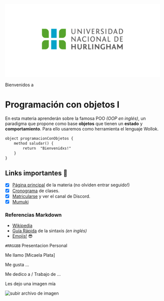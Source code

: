 ![Logo UNAHUR](./assets/UNAHUR.png)

Bienvenidos a
# Programación con objetos I

En esta materia aprenderán sobre la famosa POO _(OOP en inglés)_, un paradigma que propone como base **objetos** que tienen un **estado** y **comportamiento**.
Para ello usaremos como herramienta el lenguaje Wollok.

```wollok
object programacionConObjetos { 
    method saludar() { 
        return  "Bienvenidxs!" 
    }
}
```

## Links importantes :monocle_face:
- [x] [Página principal](https://obj1-unahur.github.io/) de la materia (no olviden entrar seguido!) 
- [x] [Cronograma](https://docs.google.com/spreadsheets/d/1Ik6coqFm2lr2m6EFBGo3Ul4Bi4RPhrrtMQLbK3WcbIQ/edit?usp=sharing) de clases.
- [x] [Matricularse](https://discord.gg/tqyHtPt) y ver el canal de Discord.
- [x] [Mumuki](https://mumuki.io/unahur-obj1)

### Referencias Markdown 
* [Wikipedia](https://es.wikipedia.org/wiki/Markdown)
* [Guía Rápida](https://greg.schueler.us/doc/markdown.txt) de la sintaxis _(en inglés)_
* [Emojis!](https://github.com/ikatyang/emoji-cheat-sheet/blob/master/README.md) :sunglasses:

`#RRGGBB` Presentacion Personal

Me llamo  [Micaela Plata]

Me gusta ...

Me dedico a / Trabajo de ...

Les dejo una imagen mía 

![subir archivo de imagen](imagen.jpg)
